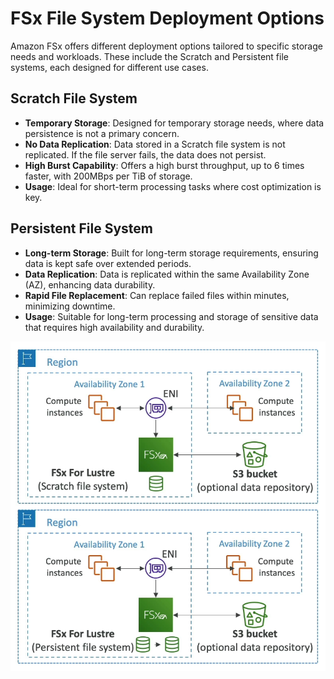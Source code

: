 # FSx File System Deployment Options

Amazon FSx offers different deployment options tailored to specific storage needs and workloads. These include the Scratch and Persistent file systems, each designed for different use cases.

## Scratch File System

- **Temporary Storage**: Designed for temporary storage needs, where data persistence is not a primary concern.
- **No Data Replication**: Data stored in a Scratch file system is not replicated. If the file server fails, the data does not persist.
- **High Burst Capability**: Offers a high burst throughput, up to 6 times faster, with 200MBps per TiB of storage.
- **Usage**: Ideal for short-term processing tasks where cost optimization is key.

## Persistent File System

- **Long-term Storage**: Built for long-term storage requirements, ensuring data is kept safe over extended periods.
- **Data Replication**: Data is replicated within the same Availability Zone (AZ), enhancing data durability.
- **Rapid File Replacement**: Can replace failed files within minutes, minimizing downtime.
- **Usage**: Suitable for long-term processing and storage of sensitive data that requires high availability and durability.

![FSx File System Deployment Options](../z_resources/images/storage-extras/fsx-deployment-options.png)